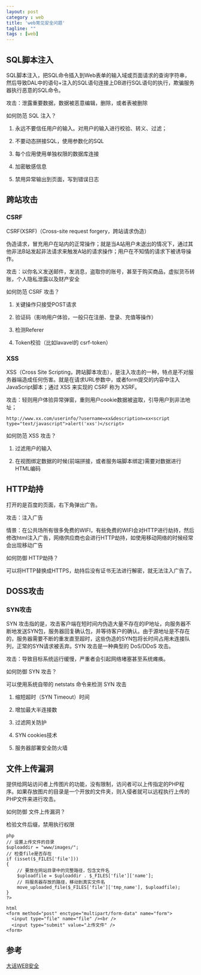 ```yaml
---
layout: post
category : web
title: 'web常见安全问题'
tagline: ""
tags : [web]
---
```


## SQL脚本注入

SQL脚本注入，把SQL命令插入到Web表单的输入域或页面请求的查询字符串，然后导致DAL中的语句+注入的SQL语句连接上DB进行SQL语句的执行，欺骗服务器执行恶意的SQL命令。

攻击：泄露重要数据，数据被恶意编辑，删除，或者表被删除

<!--break-->

如何防范 SQL 注入？

1. 永远不要信任用户的输入。对用户的输入进行校验、转义、过滤；

2. 不要动态拼接SQL，使用参数化的SQL

3. 每个应用使用单独权限的数据库连接

4. 加密敏感信息

5. 禁用异常输出到页面，写到错误日志

## 跨站攻击

### CSRF

CSRF(XSRF)（Cross-site request forgery，跨站请求伪造）

伪造请求，冒充用户在站内的正常操作；就是当A站用户未退出的情况下，通过其他非法B站发起非法请求来触发A站的请求操作；用户在不知情的请求下被诱导操作。

攻击：以你名义发送邮件，发消息，盗取你的账号，甚至于购买商品，虚拟货币转账，个人隐私泄露以及财产安全

如何防范 CSRF 攻击？

1. 关键操作只接受POST请求

2. 验证码（影响用户体验，一般只在注册、登录、充值等操作）

3. 检测Referer

4. Token校验（比如lavavel的 csrf-token）

### XSS 

XSS（Cross Site Scripting，跨站脚本攻击），是注入攻击的一种，特点是不对服务器端造成任何伤害。就是在请求URL参数中，或者form提交的内容中注入JavaScript脚本；通过 XSS 来实现的 CSRF 称为 XSRF。

攻击：轻则用户体验异常弹窗，重则用户cookie数据被盗取，引导用户到非法地址；

```
http://www.xx.com/userinfo/?username=xx&description=xx<script type="text/javascript">alert('xxs')</script>
```

如何防范 XSS 攻击？

1. 过滤用户的输入

2. 在视图绑定数据的时候(前端拼接，或者服务端脚本绑定)需要对数据进行HTML编码

## HTTP劫持

打开的是百度的页面，右下角弹出广告。

攻击：注入广告

情景：在公共场所有很多免费的WIFI，有些免费的WIFI会对HTTP进行劫持，然后修改html注入广告，网络供应商也会进行HTTP劫持，如使用移动网络的时候经常会出现移动广告

如何防御 HTTP劫持？

可以将HTTP替换成HTTPS，劫持后没有证书无法进行解密，就无法注入广告了。

## DOSS攻击

### SYN攻击

SYN 攻击指的是，攻击客户端在短时间内伪造大量不存在的IP地址，向服务器不断地发送SYN包，服务器回复确认包，并等待客户的确认。由于源地址是不存在的，服务器需要不断的重发直至超时，这些伪造的SYN包将长时间占用未连接队列，正常的SYN请求被丢弃。SYN 攻击是一种典型的 DoS/DDoS 攻击。

攻击：导致目标系统运行缓慢，严重者会引起网络堵塞甚至系统瘫痪。

如何防御 SYN 攻击？

可以使用系统自带的 netstats 命令来检测 SYN 攻击

1. 缩短超时（SYN Timeout）时间

2. 增加最大半连接数

3. 过滤网关防护

4. SYN cookies技术

5. 服务器部署安全防火墙

## 文件上传漏洞

提供给网站访问者上传图片的功能，没有限制，访问者可以上传指定的PHP程序。如果存放图片的目录是一个开放的文件夹，则入侵者就可以远程执行上传的PHP文件来进行攻击。

如何防御 文件上传漏洞？

检验文件后缀，禁用执行权限

```
php
// 设置上传文件的目录
$uploaddir = "www/images/";
// 检查file是否存在
if (isset($_FILES['file']))
{
    // 要放在网站目录中的完整路径，包含文件名
    $uploadfile = $uploaddir . $_FILES['file']['name'];
    // 将服务器存放的路径，移动到真实文件名
    move_uploaded_file($_FILES['file']['tmp_name'], $uploadfile);
}
?>

html
<form method="post" enctype="multipart/form-data" name="form">
  <input type="file" name="file" /><br />
  <input type="submit" value="上传文件" />
<form>
```

## 参考

[大话WEB安全](http://blog.thankbabe.com/2016/04/03/Safe/)